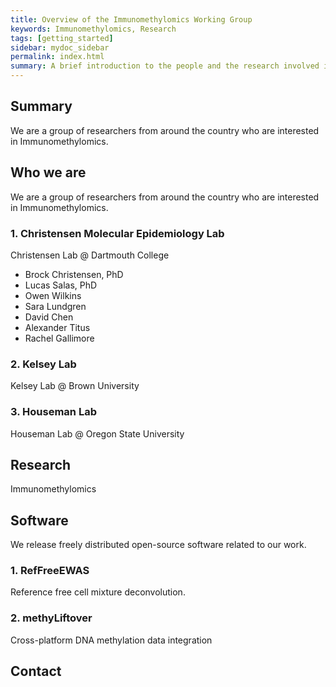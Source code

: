 ```yaml
---
title: Overview of the Immunomethylomics Working Group
keywords: Immunomethylomics, Research
tags: [getting_started]
sidebar: mydoc_sidebar
permalink: index.html
summary: A brief introduction to the people and the research involved in the Immunomethylomics Working Group.
---
```


## Summary

We are a group of researchers from around the country who are interested in Immunomethylomics.

## Who we are

We are a group of researchers from around the country who are interested in Immunomethylomics.

### 1. Christensen Molecular Epidemiology Lab

Christensen Lab @ Dartmouth College

* Brock Christensen, PhD
* Lucas Salas, PhD
* Owen Wilkins
* Sara Lundgren
* David Chen
* Alexander Titus
* Rachel Gallimore

### 2. Kelsey Lab

Kelsey Lab @ Brown University

### 3. Houseman Lab

Houseman Lab @ Oregon State University

## Research

Immunomethylomics

## Software

We release freely distributed open-source software related to our work.

### 1. RefFreeEWAS

Reference free cell mixture deconvolution.

### 2. methyLiftover

Cross-platform DNA methylation data integration

## Contact
